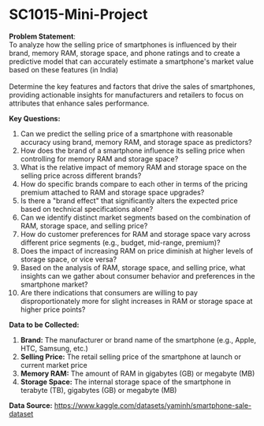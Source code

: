 # SC1015-Mini-Project

**Problem Statement**: <br/>
To analyze how the selling price of smartphones is influenced by their brand, memory RAM, storage space, and phone ratings and to create a predictive model that can accurately estimate a smartphone's market value based on these features (in India)
<br/><br/>
Determine the key features and factors that drive the sales of smartphones, providing actionable insights for manufacturers and retailers to focus on attributes that enhance sales performance.
 </br>
 
**Key Questions:**
1. Can we predict the selling price of a smartphone with reasonable accuracy using brand, memory RAM, and storage space as predictors?
2. How does the brand of a smartphone influence its selling price when controlling for memory RAM and storage space?
3. What is the relative impact of memory RAM and storage space on the selling price across different brands?
4. How do specific brands compare to each other in terms of the pricing premium attached to RAM and storage space upgrades?
5. Is there a "brand effect" that significantly alters the expected price based on technical specifications alone?
6. Can we identify distinct market segments based on the combination of RAM, storage space, and selling price?
7. How do customer preferences for RAM and storage space vary across different price segments (e.g., budget, mid-range, premium)?
8. Does the impact of increasing RAM on price diminish at higher levels of storage space, or vice versa?
9. Based on the analysis of RAM, storage space, and selling price, what insights can we gather about consumer behavior and preferences in the smartphone market?
10. Are there indications that consumers are willing to pay disproportionately more for slight increases in RAM or storage space at higher price points? 





**Data to be Collected:**</br>
1. **Brand:** The manufacturer or brand name of the smartphone (e.g., Apple, HTC, Samsung, etc.)
2. **Selling Price:** The retail selling price of the smartphone at launch or current market price
3. **Memory RAM:** The amount of RAM in gigabytes (GB) or megabyte (MB) 
4. **Storage Space:** The internal storage space of the smartphone in terabyte (TB), gigabytes (GB) or megabyte (MB)

**Data Source:** https://www.kaggle.com/datasets/yaminh/smartphone-sale-dataset
